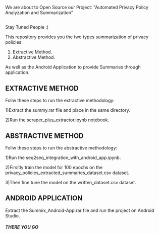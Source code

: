 We are about to Open Source our Project: "Automated Privacy Policy Analyzation and Summarization"
##
Stay Tuned People :)

This repository provides you the two types summarization of privacy policies:

1) Extractive Method.
2) Abstractive Method.

As well as the Android Application to provide Summaries through application.

## EXTRACTIVE METHOD
Follw these steps to run the extractive methodology:

1)Extract the summy.rar file and place in the same directory.

2)Run the scraper_plus_extractor.ipynb notebook.


## ABSTRACTIVE METHOD
Follw these steps to run the abstractive methodology:

1)Run the seq2seq_integration_with_android_app.ipynb.

2)Firsltly train the model for 100 epochs on the privacy_policies_extracted_summaries_dataset.csv dataset.

3)Then fine tune the model on the written_dataset.csv dataset.


## ANDROID APPLICATION

Extract the Summix_Android-App.rar file and run the project on Android Studio.


##### THERE YOU GO ##### 
